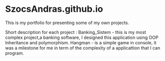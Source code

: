 # SzocsAndras.github.io
This is my portfolio for presenting some of my own projects.

Short description for each project :
Banking_Sistem - this is my most complex project,a banking software, I designed this application using OOP Inheritance and polymorphism.
Hangman - is a simple game in console, it was a milestone for me in term of the complexity of a applicattion that I can program.
